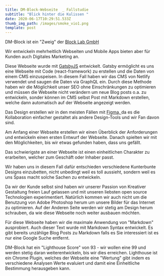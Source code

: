 ```yaml
---
title: DM-Block-Webseite  _ Fallstudie
subtitle: "Blick hinter die Kulissen "
date: 2020-06-17T10:29:51.533Z
thumb_img_path: /images/smoke_vio1.png
template: post
---
```

DM-Block ist ein "Zweig" der <a href=https://www.block-lab.ch> Block Lab GmbH </a>

Wir entwickeln mehrheitlich Webseiten und Mobile Apps bieten aber für Kunden auch Digitales Marketing an.  

Diese Webseite wurde mit <a href=https://www.https://www.gatsbyjs.org/> GatsbyJS</a> entwickelt. Gatsby ermöglicht es uns eine Webseite mit Code (react-framework) zu erstellen und die Daten von einem CMS einzuspeisen. In diesem Fall haben wir das CMS von Netlify verwendet und saugen die Daten via GraphQL ein. Durch diese Methode haben wir die Möglichkeit unser SEO ohne Einschränkungen zu optimieren und müssen die Webseite nicht verändern um neue Blog posts o.a. zu entwickeln, sonder können im CMS selbst Post mit Markdown erstellen, welche dann automatisch auf der Webseite angezeigt werden.  

Das Design erstellen wir in den meisten Fällen mit <a href=https://www.figma.com> Figma, </a> da es die Kollaboration einfacher gestaltet als andere Design-Tools und wir Fan davon sind.  

Am Anfang einer Webseite erstellen wir einen Überblick der Anforderungen und entwickeln einen ersten Entwurf der Webseite. Danach spielten wir mit den Möglichkeiten, bis wir etwas gefunden haben, dass uns gefällt.  

Das schwierigste an einer Webseite ist einen einheitlichen Charakter zu erarbeiten, welcher zum Geschäft oder Inhaber passt.  

Wir haben uns in diesem Fall dafür entschieden verschiedene Kunterbunte Designs einzubetten, nicht unbedingt weil es toll aussieht, sondern weil es uns Spass macht solche Sachen zu entwickeln.   

Da wir der Kunde selbst sind haben wir unserer Passion von Kreativer Gestaltung freien Lauf gelassen und mit unseren liebsten open source Technologien experimentiert. Natürlich kommen wir auch nicht um die Benutzung von Adobe Photoshop herum um unsere Bilder für das Internet zu optimieren. Auf der Anderen Seite werden wir stetig am Design herum schrauben, da wie diese Webseite noch weiter ausbauen möchten.

Für diese Webseite haben wir die maximale Anwendung von "Markdown" ausprobiert. Auch dieser Text wurde mit Markdown Syntax entwickelt.
Es gibt bereits unzählige Blog Posts zu Markdown falls es Sie interessiert ist es nur eine Google Suche entfernt.

DM-Block hat ein "Lighthouse Score" von 93 - wir wollen eine 99 und werden stetig daran weiterentwickeln, bis wir dies erreichen. 
Lighthouse ist ein Chrome Plugin, welches der Webseite eine "Wertung" gibt indem es verschiedene Analysen Werte evaluiert und damit eine Einheitliche Bestimmung herausgeben kann. 